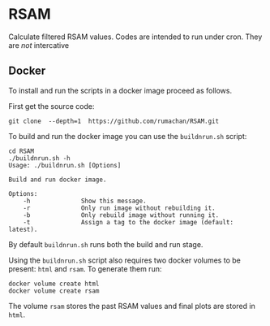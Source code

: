 # RSAM
Calculate filtered RSAM values. Codes are intended to run under cron. They are _not_ intercative

## Docker

To install and run the scripts in a docker image proceed as follows.

First get the source code:

```
git clone  --depth=1  https://github.com/rumachan/RSAM.git
```

To build and run the docker image you can use the `buildnrun.sh` script:

```
cd RSAM
./buildnrun.sh -h
Usage: ./buildnrun.sh [Options]

Build and run docker image.

Options:
    -h              Show this message.
    -r              Only run image without rebuilding it.
    -b              Only rebuild image without running it.
    -t              Assign a tag to the docker image (default: latest).
```

By default `buildnrun.sh` runs both the build and run stage.

Using the `buildnrun.sh` script also requires two docker volumes to be present: `html` and `rsam`.
To generate them run:

```
docker volume create html
docker volume create rsam
```

The volume `rsam` stores the past RSAM values and final plots are stored in `html`.

